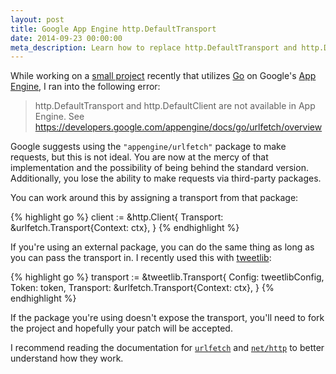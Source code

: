 ```yaml
---
layout: post
title: Google App Engine http.DefaultTransport
date: 2014-09-23 00:00:00
meta_description: Learn how to replace http.DefaultTransport and http.DefaultClient in Google App Engine
---
```


While working on a [small project](https://github.com/geetarista/ImgurPopular) recently that utilizes [Go](http://golang.org) on Google's [App Engine](https://developers.google.com/appengine/), I ran into the following error:

> http.DefaultTransport and http.DefaultClient are not available in App Engine. See https://developers.google.com/appengine/docs/go/urlfetch/overview

<!--more-->

Google suggests using the `"appengine/urlfetch"` package to make requests, but this is not ideal. You are now at the mercy of that implementation and the possibility of being behind the standard version. Additionally, you lose the ability to make requests via third-party packages.

You can work around this by assigning a transport from that package:

{% highlight go %}
client := &http.Client{
    Transport: &urlfetch.Transport{Context: ctx},
}
{% endhighlight %}

If you're using an external package, you can do the same thing as long as you can pass the transport in. I recently used this with [tweetlib](http://gopkg.in/tweetlib.v2):

{% highlight go %}
transport := &tweetlib.Transport{
    Config:    tweetlibConfig,
    Token:     token,
    Transport: &urlfetch.Transport{Context: ctx},
}
{% endhighlight %}

If the package you're using doesn't expose the transport, you'll need to fork the project and hopefully your patch will be accepted.

I recommend reading the documentation for [`urlfetch`](https://developers.google.com/appengine/docs/go/urlfetch/) and [`net/http`](http://golang.org/pkg/net/http/) to better understand how they work.
